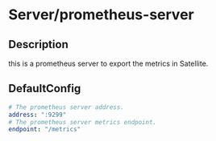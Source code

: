# Server/prometheus-server
## Description
this is a prometheus server to export the metrics in Satellite.
## DefaultConfig
```yaml
# The prometheus server address.
address: ":9299"
# The prometheus server metrics endpoint.
endpoint: "/metrics"
```
